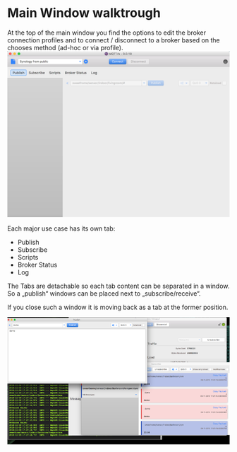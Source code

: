 # Main Window walktrough

At the top of the main window you find the options to edit the broker connection profiles and to connect / disconnect to a broker based on the chooses method \(ad-hoc or via profile\).![](mqttfx_gui_main.png)

Each major use case has its own tab:

* Publish
* Subscribe
* Scripts
* Broker Status
* Log 

The Tabs are detachable so each tab content can be separated in a window. So a „publish“ windows can be placed next to „subscribe/receive“. 

If you close such a window it is moving back as a tab at the former position.

![](/assets/mqttfx_detached_tabs.png)

